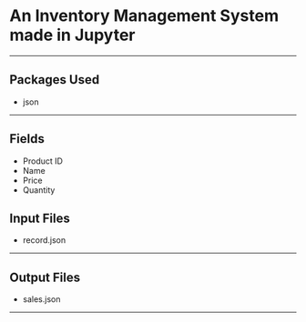 # An Inventory Management System made in Jupyter

<hr>

## Packages Used
- json

<hr>

## Fields
- Product ID
- Name
- Price
- Quantity

## Input Files
- record.json

<hr>

## Output Files
- sales.json

<hr>
